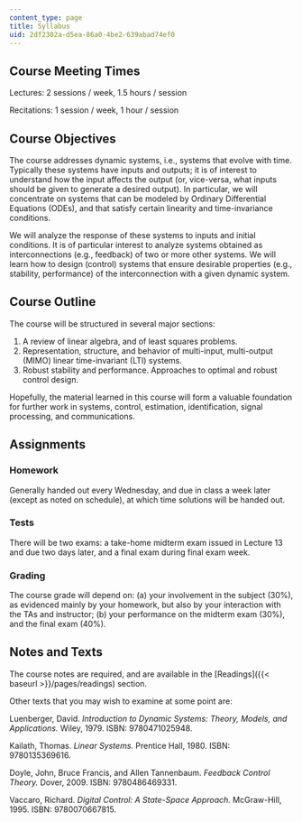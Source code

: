 ```yaml
---
content_type: page
title: Syllabus
uid: 2df2302a-d5ea-86a0-4be2-639abad74ef0
---
```


Course Meeting Times
--------------------

Lectures: 2 sessions / week, 1.5 hours / session

Recitations: 1 session / week, 1 hour / session

Course Objectives
-----------------

The course addresses dynamic systems, i.e., systems that evolve with time. Typically these systems have inputs and outputs; it is of interest to understand how the input affects the output (or, vice-versa, what inputs should be given to generate a desired output). In particular, we will concentrate on systems that can be modeled by Ordinary Differential Equations (ODEs), and that satisfy certain linearity and time-invariance conditions.

We will analyze the response of these systems to inputs and initial conditions. It is of particular interest to analyze systems obtained as interconnections (e.g., feedback) of two or more other systems. We will learn how to design (control) systems that ensure desirable properties (e.g., stability, performance) of the interconnection with a given dynamic system.

Course Outline
--------------

The course will be structured in several major sections:

1.  A review of linear algebra, and of least squares problems.
2.  Representation, structure, and behavior of multi-input, multi-output (MIMO) linear time-invariant (LTI) systems.
3.  Robust stability and performance. Approaches to optimal and robust control design.

Hopefully, the material learned in this course will form a valuable foundation for further work in systems, control, estimation, identification, signal processing, and communications.

Assignments
-----------

### Homework

Generally handed out every Wednesday, and due in class a week later (except as noted on schedule), at which time solutions will be handed out.

### Tests

There will be two exams: a take-home midterm exam issued in Lecture 13 and due two days later, and a final exam during final exam week.

### Grading

The course grade will depend on: (a) your involvement in the subject (30%), as evidenced mainly by your homework, but also by your interaction with the TAs and instructor; (b) your performance on the midterm exam (30%), and the final exam (40%).

Notes and Texts
---------------

The course notes are required, and are available in the [Readings]({{< baseurl >}}/pages/readings) section.

Other texts that you may wish to examine at some point are:

Luenberger, David. _Introduction to Dynamic Systems: Theory, Models, and Applications._ Wiley, 1979. ISBN: 9780471025948.

Kailath, Thomas. _Linear Systems._ Prentice Hall, 1980. ISBN: 9780135369616.

Doyle, John, Bruce Francis, and Allen Tannenbaum. _Feedback Control Theory._ Dover, 2009. ISBN: 9780486469331.

Vaccaro, Richard. _Digital Control: A State-Space Approach._ McGraw-Hill, 1995. ISBN: 9780070667815.